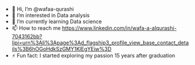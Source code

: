 - 👋 Hi, I’m @wafaa-qurashi
- 👀 I’m interested in Data analysis
- 🌱 I’m currently learning Data science
- 📫 How to reach me https://www.linkedin.com/in/wafa-a-alqurashi-7043162bb?lipi=urn%3Ali%3Apage%3Ad_flagship3_profile_view_base_contact_details%3B6hOGoHdkSzGMY1KlEgYEiw%3D
- ⚡ Fun fact: I started exploring my passion 15 years after graduation

<!---
wafaa-qurashi/wafaa-qurashi is a ✨ special ✨ Data analytic professional with expertise in transforming complex datasets into meaningful and strategy-informing business insights using SQL and Python .Proven track record in statistical analysis, data cleaning, and scenario modeling using NumPy, Pandas, and advanced SQL operations. Known for effective communication, detail orientation, and team leadership. Demonstrated ability to manage complex projects and work under pressure while maintaining high standards. I have a passion to enter the field of data and be creative in it after I diving into the teaching field.-->

